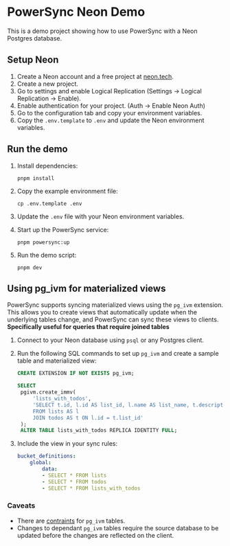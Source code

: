 # PowerSync Neon Demo
This is a demo project showing how to use PowerSync with a Neon Postgres database.

## Setup Neon

1. Create a Neon account and a free project at [neon.tech](https://neon.tech).
2. Create a new project.
3. Go to settings and enable Logical Replication (Settings -> Logical Replication -> Enable).
4. Enable authentication for your project. (Auth -> Enable Neon Auth)
5. Go to the configuration tab and copy your environment variables.
6. Copy the `.env.template` to `.env` and update the Neon environment variables.

## Run the demo

1. Install dependencies:

   ```shell
   pnpm install
   ```

2. Copy the example environment file:

   ```shell
   cp .env.template .env
   ```

3. Update the `.env` file with your Neon environment variables.
4. Start up the PowerSync service:

   ```shell
   pnpm powersync:up
   ```

5. Run the demo script:

   ```shell
   pnpm dev
    ```

## Using pg_ivm for materialized views

PowerSync supports syncing materialized views using the `pg_ivm` extension. This allows you to create views that automatically update when the underlying tables change, and PowerSync can sync these views to clients. **Specifically useful for queries that require joined tables**

1. Connect to your Neon database using `psql` or any Postgres client.
2. Run the following SQL commands to set up `pg_ivm` and create a sample table and materialized view:

   ```sql
   CREATE EXTENSION IF NOT EXISTS pg_ivm;

   SELECT
    pgivm.create_immv(
        'lists_with_todos', 
        'SELECT t.id, l.id AS list_id, l.name AS list_name, t.description AS todo_description 
        FROM lists AS l 
        JOIN todos AS t ON l.id = t.list_id'
    );
    ALTER TABLE lists_with_todos REPLICA IDENTITY FULL;
   ```

3. Include the view in your sync rules:

    ```yaml
    bucket_definitions:
        global:
            data:
            - SELECT * FROM lists
            - SELECT * FROM todos
            - SELECT * FROM lists_with_todos
    ```

### Caveats

- There are [contraints](https://github.com/sraoss/pg_ivm#supported-view-definitions-and-restriction) for `pg_ivm` tables.
- Changes to dependant `pg_ivm` tables require the source database to be updated before the changes are reflected on the client.